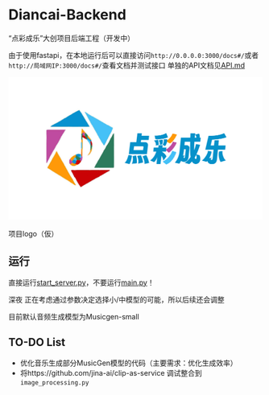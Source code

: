 # Diancai-Backend
“点彩成乐”大创项目后端工程（开发中）

由于使用fastapi，在本地运行后可以直接访问`http://0.0.0.0:3000/docs#/`或者 `http://局域网IP:3000/docs#/`查看文档并测试接口
单独的API文档见[API.md](API.md)

![](logo.png)

项目logo（仮）


## 运行
直接运行[start_server.py](/app/start_server.py)，不要运行[main.py](/app/main.py)！

深夜 正在考虑通过参数决定选择小/中模型的可能，所以后续还会调整

目前默认音频生成模型为Musicgen-small


## TO-DO List
- 优化音乐生成部分MusicGen模型的代码（主要需求：优化生成效率）
- 将https://github.com/jina-ai/clip-as-service 调试整合到`image_processing.py`




